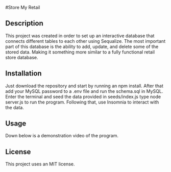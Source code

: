 #Store My Retail

## Description

This project was created in order to set up an interactive database that connects different tables to each other using Sequalize. The most important part of this database is the ability to add, update, and delete some of the stored data. Making it something more similar to a fully functional retail store database.

## Installation

Just download the repository and start by running an npm install. After that add your MySQL password to a .env file and run the schema.sql in MySQL. Enter the terminal and seed the data provided in seeds/index.js  type node server.js to run the program. Following that, use Insomnia to interact with the data.

## Usage

Down below is a demonstration video of the program.

## License

This project uses an MIT license.
